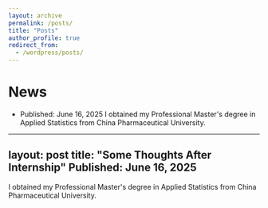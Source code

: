 ```yaml
---
layout: archive
permalink: /posts/
title: "Posts"
author_profile: true
redirect_from:
  - /wordpress/posts/
---
```


News
======
* Published: June 16, 2025
I obtained my Professional Master's degree in Applied Statistics from China Pharmaceutical University.
---
layout: post
title: "Some Thoughts After Internship"
Published: June 16, 2025
---
I obtained my Professional Master's degree in Applied Statistics from China Pharmaceutical University.
